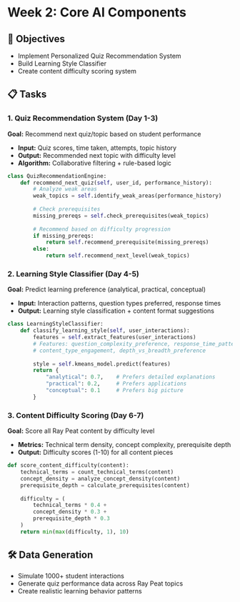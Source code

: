 # Week 2: Core AI Components

## 🎯 Objectives
- Implement Personalized Quiz Recommendation System
- Build Learning Style Classifier
- Create content difficulty scoring system

## 📋 Tasks

### 1. Quiz Recommendation System (Day 1-3)
**Goal:** Recommend next quiz/topic based on student performance
- **Input:** Quiz scores, time taken, attempts, topic history
- **Output:** Recommended next topic with difficulty level
- **Algorithm:** Collaborative filtering + rule-based logic

```python
class QuizRecommendationEngine:
    def recommend_next_quiz(self, user_id, performance_history):
        # Analyze weak areas
        weak_topics = self.identify_weak_areas(performance_history)
        
        # Check prerequisites
        missing_prereqs = self.check_prerequisites(weak_topics)
        
        # Recommend based on difficulty progression
        if missing_prereqs:
            return self.recommend_prerequisite(missing_prereqs)
        else:
            return self.recommend_next_level(weak_topics)
```

### 2. Learning Style Classifier (Day 4-5)
**Goal:** Predict learning preference (analytical, practical, conceptual)
- **Input:** Interaction patterns, question types preferred, response times
- **Output:** Learning style classification + content format suggestions

```python
class LearningStyleClassifier:
    def classify_learning_style(self, user_interactions):
        features = self.extract_features(user_interactions)
        # Features: question_complexity_preference, response_time_patterns,
        # content_type_engagement, depth_vs_breadth_preference
        
        style = self.kmeans_model.predict(features)
        return {
            "analytical": 0.7,    # Prefers detailed explanations
            "practical": 0.2,     # Prefers applications
            "conceptual": 0.1     # Prefers big picture
        }
```

### 3. Content Difficulty Scoring (Day 6-7)
**Goal:** Score all Ray Peat content by difficulty level
- **Metrics:** Technical term density, concept complexity, prerequisite depth
- **Output:** Difficulty scores (1-10) for all content pieces

```python
def score_content_difficulty(content):
    technical_terms = count_technical_terms(content)
    concept_density = analyze_concept_density(content) 
    prerequisite_depth = calculate_prerequisites(content)
    
    difficulty = (
        technical_terms * 0.4 +
        concept_density * 0.3 + 
        prerequisite_depth * 0.3
    )
    return min(max(difficulty, 1), 10)
```

## 🛠️ Data Generation
- Simulate 1000+ student interactions
- Generate quiz performance data across Ray Peat topics
- Create realistic learning behavior patterns
